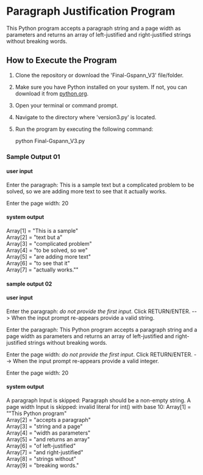 

# Paragraph Justification Program

This Python program accepts a paragraph string and a page width as parameters and returns an array of left-justified and right-justified strings without breaking words.

## How to Execute the Program

1. Clone the repository or download the 'Final-Gspann_V3' file/folder.

2. Make sure you have Python installed on your system. If not, you can download it from [python.org](https://www.python.org/downloads/).

3. Open your terminal or command prompt.

4. Navigate to the directory where 'version3.py' is located.

5. Run the program by executing the following command:


   python Final-Gspann_V3.py
   
   
### Sample Output 01

#### user input
Enter the paragraph: This is a sample text but a complicated problem to be solved, so we are adding more text to see that it actually works.

Enter the page width: 20

#### system output
Array[1] = "This   is  a  sample"\
Array[2] = "text      but      a"\
Array[3] = "complicated  problem"\
Array[4] = "to  be solved, so we"\
Array[5] = "are adding more text"\
Array[6] = "to   see   that   it"\
Array[7] = "actually      works."\"


#### sample output 02

#### user input
Enter the paragraph:  _do not provide the first input_. Click RETURN/ENTER.
--> When the input prompt re-appears provide a valid string.

Enter the paragraph: This Python program accepts a paragraph string and a page width as parameters and returns an array of left-justified and right-justified strings without breaking words.

Enter the page width:  _do not provide the first input_. Click RETURN/ENTER.
--> When the input prompt re-appears provide a valid integer.

Enter the page width: 20


#### system output
A paragraph Input is skipped: Paragraph should be a non-empty string.
A page width Input is skipped: invalid literal for int() with base 10:
Array[1] = ""This Python program"\
Array[2] = "accepts  a paragraph"\
Array[3] = "string  and  a  page"\
Array[4] = "width  as parameters"\
Array[5] = "and returns an array"\
Array[6] = "of    left-justified"\
Array[7] = "and  right-justified"\
Array[8] = "strings      without"\
Array[9] = "breaking     words."

